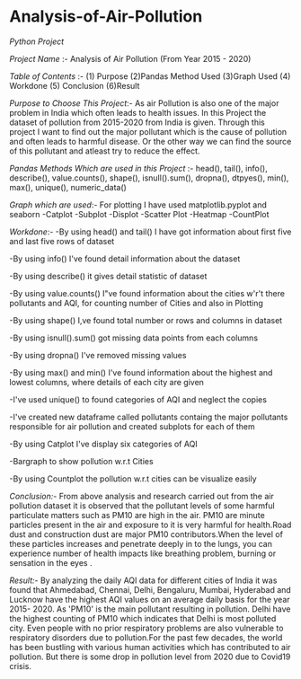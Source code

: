 # Analysis-of-Air-Pollution
*Python Project*

*Project Name* :- Analysis of Air Pollution (From Year 2015 - 2020)

*Table of Contents* :-  (1) Purpose (2)Pandas Method Used (3)Graph Used (4) Workdone (5) Conclusion (6)Result

*Purpose to Choose This Project*:- As air Pollution is also one of the major problem in India which often leads to health issues. In this Project the dataset of pollution from 2015-2020 from India is given. Through this project I want to find out the major pollutant which is the cause of pollution and often leads to harmful disease. Or the other way we can find the source of this pollutant and atleast try to reduce the effect.

*Pandas Methods Which are used in this Project* :- head(), tail(), info(), describe(), value.counts(), shape(), isnull().sum(), dropna(), dtpyes(), min(), max(), unique(), numeric_data()

*Graph which are used*:- For plotting I have used matplotlib.pyplot and seaborn
-Catplot
-Subplot
-Displot
-Scatter Plot
-Heatmap
-CountPlot

*Workdone*:- 
-By using head() and tail() I have got information about first five and last five rows of dataset

-By using info() I've found detail information about the dataset

-By using describe() it gives detail statistic of dataset

-By using value.counts() I"ve found information about the cities w'r't there pollutants and AQI, for counting number of Cities and also in Plotting

-By using shape() I,ve found total number or rows and columns in dataset

-By using isnull().sum() got missing data points from each columns

-By using dropna() I've removed missing values

-By using max() and min() I've found information about the highest and lowest  columns, where details of each city are given

-I've used unique() to found categories of AQI and neglect the copies

-I've created new dataframe called pollutants containg the major pollutants responsible for air pollution and created subplots for each of them

-By using Catplot I've display six categories of AQI

-Bargraph to show pollution w.r.t Cities

-By using Countplot the pollution w.r.t cities can be visualize easily


*Conclusion:*-
From above analysis and research carried out from the air pollution dataset it is observed that the pollutant levels of some harmful particulate matters such as PM10 are high in the air. PM10 are minute particles present in the air and exposure to it is very harmful for health.Road dust and construction dust are major PM10 contributors.When the level of these particles increases and penetrate deeply in to the lungs, you can experience number of health impacts like breathing problem, burning or sensation in the eyes .


*Result:*-
By analyzing the daily AQI data for different cities of India it was found that Ahmedabad, Chennai, Delhi, Bengaluru, Mumbai, Hyderabad and Lucknow have the highest AQI values on an average daily basis for the year 2015- 2020. As 'PM10' is the main pollutant resulting in pollution. Delhi have the highest counting of PM10 which indicates that Delhi is most polluted city. Even people with no prior respiratory problems are also vulnerable to respiratory disorders due to pollution.For the past few decades, the world has been bustling with various human activities which has contributed to air pollution. But there is some drop in pollution level from 2020 due to Covid19 crisis.
